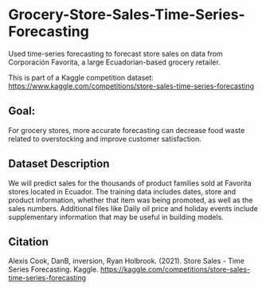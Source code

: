 # Grocery-Store-Sales-Time-Series-Forecasting
Used time-series forecasting to forecast store sales on data from Corporación Favorita, a large Ecuadorian-based grocery retailer.

This is part of a Kaggle competition dataset: https://www.kaggle.com/competitions/store-sales-time-series-forecasting

## Goal:
For grocery stores, more accurate forecasting can decrease food waste related to overstocking and improve customer satisfaction. 

## Dataset Description
We  will predict sales for the thousands of product families sold at Favorita stores located in Ecuador. 
The training data includes dates, store and product information, whether that item was being promoted, as well as the sales numbers. 
Additional files  like Daily oil price and holiday events include supplementary information that may be useful in building models.


## Citation
Alexis Cook, DanB, inversion, Ryan Holbrook. (2021). Store Sales - Time Series Forecasting. Kaggle. https://kaggle.com/competitions/store-sales-time-series-forecasting
